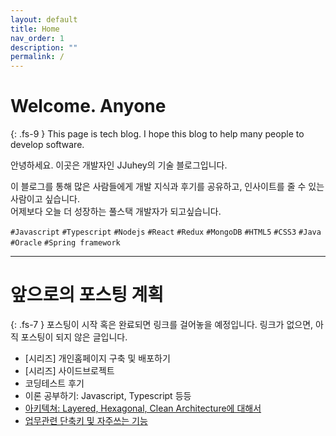 ```yaml
---
layout: default
title: Home
nav_order: 1
description: ""
permalink: /
---
```


# Welcome. Anyone
{: .fs-9 }
This page is tech blog. I hope this blog to help many people to develop software.

안녕하세요. 이곳은 개발자인 JJuhey의 기술 블로그입니다.

이 블로그를 통해 많은 사람들에게 개발 지식과 후기를 공유하고, 인사이트를 줄 수 있는 사람이고 싶습니다.<br/>
어제보다 오늘 더 성장하는 풀스택 개발자가 되고싶습니다.

`#Javascript` `#Typescript` `#Nodejs` `#React` `#Redux` `#MongoDB` `#HTML5` `#CSS3` `#Java` `#Oracle` `#Spring framework`


<!-- [GitHub](https://github.com/jjuhey){: .btn .btn-primary .fs-5 .mb-4 .mb-md-0 .mr-2 }
[Youtube](https://www.youtube.com/channel/UCATCOo6KRY3x6bna6z6P9dA){: .btn .fs-5 .mb-4 .mb-md-0 } -->
* * *

# **앞으로의 포스팅 계획**
{: .fs-7 }
포스팅이 시작 혹은 완료되면 링크를 걸어놓을 예정입니다. 링크가 없으면, 아직 포스팅이 되지 않은 글입니다.
* [시리즈] 개인홈페이지 구축 및 배포하기
* [시리즈] 사이드브로젝트
* 코딩테스트 후기
* 이론 공부하기: Javascript, Typescript 등등
* [아키텍쳐: Layered, Hexagonal, Clean Architecture에 대해서](docs/architectures)
* [업무관련 단축키 및 자주쓰는 기능](docs/shortcuts)